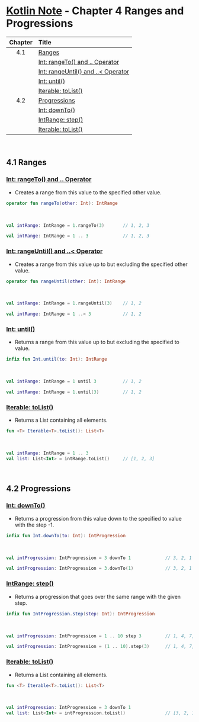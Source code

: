 # [Kotlin Note](../../README.md) - Chapter 4 Ranges and Progressions
| Chapter | Title |
| :-: | :- |
| 4.1 | [Ranges](#41-ranges) |
|  | [Int: rangeTo() and .. Operator](#int-rangeto-and--operator) |
|  | [Int: rangeUntil() and ..< Operator](#int-rangeuntil-and--operator) |
|  | [Int: until()](#int-until) |
|  | [Iterable: toList()](#iterable-tolist) |
| 4.2 | [Progressions](#42-progressions) |
|  | [Int: downTo()](#int-downto) |
|  | [IntRange: step()](#intrange-step) |
|  | [Iterable: toList()](#iterable-tolist-1) |

<br />

## 4.1 Ranges
### [Int: rangeTo() and .. Operator](https://kotlinlang.org/api/latest/jvm/stdlib/kotlin/-int/range-to.html)
- Creates a range from this value to the specified other value.
```kotlin
operator fun rangeTo(other: Int): IntRange
```

<br />

```kotlin
val intRange: IntRange = 1.rangeTo(3)       // 1, 2, 3
```
```kotlin
val intRange: IntRange = 1 .. 3             // 1, 2, 3
```

### [Int: rangeUntil() and ..< Operator](https://kotlinlang.org/api/latest/jvm/stdlib/kotlin/-int/range-until.html)
- Creates a range from this value up to but excluding the specified other value.
```kotlin
operator fun rangeUntil(other: Int): IntRange
```

<br />

```kotlin
val intRange: IntRange = 1.rangeUntil(3)    // 1, 2
```
```kotlin
val intRange: IntRange = 1 ..< 3            // 1, 2
```

### [Int: until()](https://kotlinlang.org/api/latest/jvm/stdlib/kotlin.ranges/until.html)
- Returns a range from this value up to but excluding the specified to value.
```kotlin
infix fun Int.until(to: Int): IntRange
```

<br />

```kotlin
val intRange: IntRange = 1 until 3          // 1, 2
```
```kotlin
val intRange: IntRange = 1.until(3)         // 1, 2
```

### [Iterable: toList()](https://kotlinlang.org/api/latest/jvm/stdlib/kotlin.collections/to-list.html)
- Returns a List containing all elements.
```kotlin
fun <T> Iterable<T>.toList(): List<T>
```

<br />

```kotlin
val intRange: IntRange = 1 .. 3
val list: List<Int> = intRange.toList()     // [1, 2, 3]
```

<br />

## 4.2 Progressions
### [Int: downTo()](https://kotlinlang.org/api/latest/jvm/stdlib/kotlin.ranges/down-to.html)
- Returns a progression from this value down to the specified to value with the step -1.
```kotlin
infix fun Int.downTo(to: Int): IntProgression
```

<br />

```kotlin
val intProgression: IntProgression = 3 downTo 1             // 3, 2, 1
```
```kotlin
val intProgression: IntProgression = 3.downTo(1)            // 3, 2, 1
```

### [IntRange: step()](https://kotlinlang.org/api/latest/jvm/stdlib/kotlin.ranges/step.html)
- Returns a progression that goes over the same range with the given step.
```kotlin
infix fun IntProgression.step(step: Int): IntProgression
```

<br />

```kotlin
val intProgression: IntProgression = 1 .. 10 step 3         // 1, 4, 7, 10
```
```kotlin
val intProgression: IntProgression = (1 .. 10).step(3)      // 1, 4, 7, 10
```

### [Iterable: toList()](https://kotlinlang.org/api/latest/jvm/stdlib/kotlin.collections/to-list.html)
- Returns a List containing all elements.
```kotlin
fun <T> Iterable<T>.toList(): List<T>
```

<br />

```kotlin
val intProgression: IntProgression = 3 downTo 1
val list: List<Int> = intProgression.toList()               // [3, 2, 1]
```

<br />
